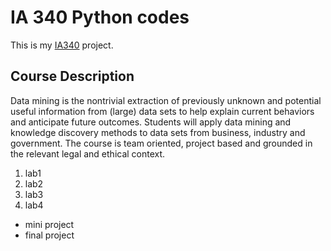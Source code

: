 # IA 340 Python codes 

This is my [IA340](https://catalog.jmu.edu/preview_course_nopop.php?catoid=50&coid=258336&print) project.

## Course Description 

Data mining is the nontrivial extraction of previously unknown and potential useful information from (large) data sets to help explain current behaviors and anticipate future outcomes. Students will apply data mining and knowledge discovery methods to data sets from business, industry and government. The course is team oriented, project based and grounded in the relevant legal and ethical context. 

1. lab1
2. lab2
3. lab3
4. lab4

- mini project
- final project


